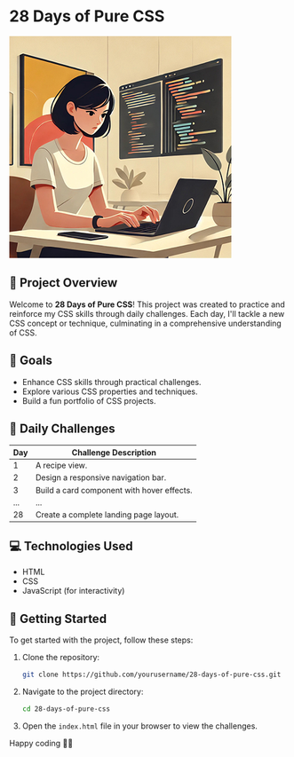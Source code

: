 # 28 Days of Pure CSS

![28 days of CSS](woman-coding.jpg)

## 📅 Project Overview

Welcome to **28 Days of Pure CSS**! This project was created to practice and reinforce my CSS skills through daily challenges. Each day, I'll tackle a new CSS concept or technique, culminating in a comprehensive understanding of CSS.

## 🎯 Goals

- Enhance CSS skills through practical challenges.
- Explore various CSS properties and techniques.
- Build a fun portfolio of CSS projects.

## 📆 Daily Challenges

| Day | Challenge Description                      |
| --- | ------------------------------------------ |
| 1   | A recipe view.                             |
| 2   | Design a responsive navigation bar.        |
| 3   | Build a card component with hover effects. |
| ... | ...                                        |
| 28  | Create a complete landing page layout.     |

## 💻 Technologies Used

- HTML
- CSS
- JavaScript (for interactivity)

## 🌟 Getting Started

To get started with the project, follow these steps:

1. Clone the repository:
   ```bash
   git clone https://github.com/yourusername/28-days-of-pure-css.git
   ```
2. Navigate to the project directory:
   ```bash
   cd 28-days-of-pure-css
   ```
3. Open the `index.html` file in your browser to view the challenges.

Happy coding 🎨✨
